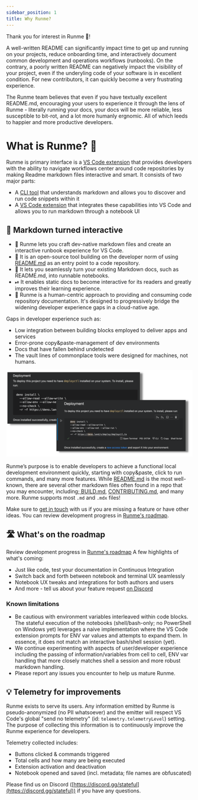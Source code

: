 ```yaml
---
sidebar_position: 1
title: Why Runme?
---
```


Thank you for interest in Runme 💟!

A well-written README can significantly impact time to get up and running on your projects, reduce onboarding time, and interactively document common development and operations workflows (runbooks). On the contrary, a poorly written README can negatively impact the visibility of your project, even if the underyling code of your software is in excellent condition. For new contributors, it can quickly become a very frustrating experience.

The Runme team believes that even if you have textually excellent README.md, encouraging your users to experience it through the lens of Runme - literally running your docs, your docs will be more reliable, less susceptible to bit-rot, and a lot more humanly ergnomic. All of which leeds to happier and more productive developers.

# What is Runme? 🤔​

Runme is primary interface is a [VS Code extension](https://marketplace.visualstudio.com/items?itemName=stateful.runme) that provides developers with the ability to navigate workflows center around code repositories by making Readme markdown files interactive and smart. It consists of two major parts:

* A [CLI tool](https://github.com/stateful/runme) that understands markdown and allows you to discover and run code snippets within it
* A [VS Code extension](https://marketplace.visualstudio.com/items?itemName=stateful.runme) that integrates these capabilities into VS Code and allows you to run markdown through a notebook UI

## 🤩 Markdown turned interactive

* 🏃 Runme lets you craft dev-native markdown files and create an interactive runbook experience for VS Code.
* 🙌 It is an open-source tool building on the developer norm of using [README.md](http://README.md) as an entry point to a code repository.
* 📜 It lets you seamlessly turn your existing Markdown docs, such as README.md, into runnable notebooks.
* ⏯ It enables static docs to become interactive for its readers and greatly improves their learning experience.
* 🙆 Runme is a human-centric approach to providing and consuming code repository documentation. It's designed to progressively bridge the widening developer experience gaps in a cloud-native age.

Gaps in developer experience such as:

* Low integration between building blocks employed to deliver apps and services
* Error-prone copy&paste-management of dev environments
* Docs that have fallen behind undetected
* The vault lines of commonplace tools were designed for machines, not humans.

![Readme as Notebook and Markdown side-by-side](../static/img/sidebyside.png)

Runme’s purpose is to enable developers to achieve a functional local development environment quickly, starting with copy&paste, click to run commands, and many more features. While [README.md](http://README.md) is the most well-known, there are several other markdown files often found in a repo that you may encounter, including;[ BUILD.md](http://BUILD.md), [CONTRIBUTING.md](http://CONTRIBUTING.md), and many more. Runme supports most `.md` and `.mdx` files!

Make sure to [get in touch](https://discord.gg/BQm8zRCBUY) with us if you are missing a feature or have other ideas. You can review development progress in [Runme's roadmap](https://github.com/stateful/runme/projects).

## 🛣 What's on the roadmap

Review development progress in [Runme's roadmap](https://github.com/stateful/runme/projects) A few highlights of what's coming:

* Just like code, test your documentation in Continuous Integration
* Switch back and forth between notebook and terminal UX seamlessly
* Notebook UX tweaks and integrations for both authors and users
* And more - tell us about your feature request [on Discord](https://discord.gg/stateful)

### Known limitations

* Be cautious with environment variables interleaved within code blocks. The stateful execution of the notebooks (shell/bash-only; no PowerShell on Windows yet) leverages a naive implementation where the VS Code extension prompts for ENV var values and attempts to expand them. In essence, it does not match an interactive bash/shell session (yet).
* We continue experimenting with aspects of user/developer experience including the passing of information/variables from cell to cell, ENV var handling that more closely matches shell a session and more robust markdown handling.
* Please report any issues you encounter to help us mature Runme.

## 💡 Telemetry for improvements

Runme exists to serve its users. Any information emitted by Runme is pseudo-anonymized (no PII whatsoever) and the emitter will respect VS Code's global "send no telemetry" (id: `telemetry.telemetryLevel`) setting. The purpose of collecting this information is to continuously improve the Runme experience for developers.

Telemetry collected includes:

* Buttons clicked & commands triggered
* Total cells and how many are being executed
* Extension activation and deactivation
* Notebook opened and saved (incl. metadata; file names are obfuscated)

Please find us on Discord ([https://discord.gg/stateful](https://discord.gg/stateful)) if you have any questions.
